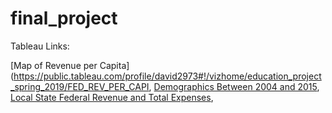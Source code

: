 # final_project
Tableau Links:

[Map of Revenue per Capita](https://public.tableau.com/profile/david2973#!/vizhome/education_project_spring_2019/FED_REV_PER_CAPI,
[Demographics Between 2004 and 2015](https://public.tableau.com/profile/david2973#!/vizhome/DemographicsbyYear/DemographicsbyYear?publish=yes),
[Local State Federal Revenue and Total Expenses](https://public.tableau.com/profile/david2973#!/vizhome/LocalStateFedRevandTotalExpenses/LocalStateFedRevandExp?publish=yes),
